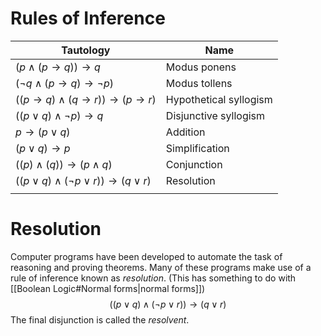 # Rules of Inference

| Tautology                                          | Name                   |
| -------------------------------------------------- | ---------------------- |
| $(p \land (p \to q)) \to q$                        | Modus ponens           |
| $(\neg q \land (p \to q) \to \neg p)$              | Modus tollens          |
| $((p \to q) \land (q \to r)) \to(p \to r)$         | Hypothetical syllogism |
| $((p \lor q) \land \neg p) \to q$                  | Disjunctive syllogism  |
| $p \to(p \lor q)$                                  | Addition               |
| $(p \lor q) \to p$                                 | Simplification         |
| $((p) \land (q)) \to(p \land q)$                   | Conjunction            |
| $((p \lor q) \land (\neg p \lor r)) \to(q \lor r)$ | Resolution             |
|                                                    |                        |
# Resolution
Computer programs have been developed to automate the task of reasoning and proving theorems. Many of these programs make use of a rule of inference known as *resolution*. (This has something to do with [[Boolean Logic#Normal forms|normal forms]])
$$
((p \lor q) \land (\neg p \lor r)) \to(q \lor r)
$$
The final disjunction is called the *resolvent*. 

